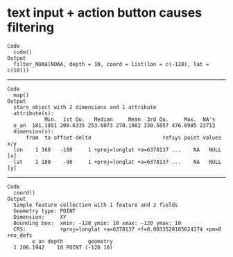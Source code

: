 # text input + action button causes filtering

    Code
      code()
    Output
      filter_NOAA(NOAA, depth = 10, coord = list(lon = c(-120), lat = c(10)))

---

    Code
      map()
    Output
      stars object with 2 dimensions and 1 attribute
      attribute(s):
                Min.  1st Qu.   Median     Mean  3rd Qu.     Max.  NA's
      o_an  181.1851 208.6335 253.6073 270.1982 330.5857 476.6985 23712
      dimension(s):
          from  to offset delta                       refsys point values x/y
      lon    1 360   -180     1 +proj=longlat +a=6378137 ...    NA   NULL [x]
      lat    1 180    -90     1 +proj=longlat +a=6378137 ...    NA   NULL [y]

---

    Code
      coord()
    Output
      Simple feature collection with 1 feature and 2 fields
      Geometry type: POINT
      Dimension:     XY
      Bounding box:  xmin: -120 ymin: 10 xmax: -120 ymax: 10
      CRS:           +proj=longlat +a=6378137 +f=0.0033528105624174 +pm=0 +no_defs
            o_an depth        geometry
      1 206.1942    10 POINT (-120 10)

